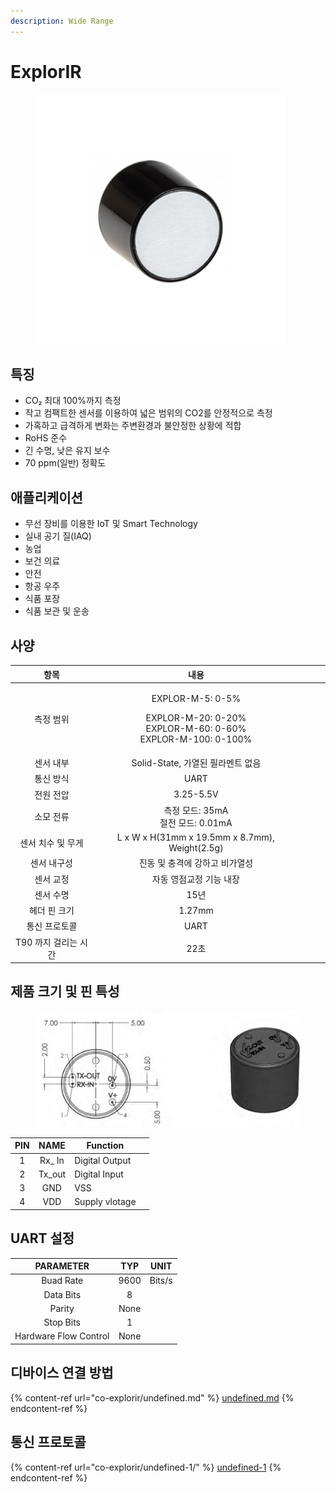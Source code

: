 ```yaml
---
description: Wide Range
---
```


# ExplorIR

<figure><img src="../../.gitbook/assets/ExplorIR-M_Main_pic.jpg" alt=""><figcaption></figcaption></figure>

## 특징

* CO₂ 최대 100%까지 측정
* 작고 컴팩트한 센서를 이용하여 넓은 범위의 CO2를 안정적으로 측정
* 가혹하고 급격하게 변화는 주변환경과 불안정한 상황에 적합
* RoHS 준수
* 긴 수명, 낮은 유지 보수
* 70 ppm(일반) 정확도

## 애플리케이션

* 무선 장비를 이용한 IoT 및 Smart Technology
* 실내 공기 질(IAQ)
* 농업
* 보건 의료
* 안전
* 항공 우주
* 식품 포장
* 식품 보관 및 운송

## 사양

<table><thead><tr><th align="center">항목</th><th align="center">내용</th><th data-hidden></th><th data-hidden align="center"></th><th data-hidden></th></tr></thead><tbody><tr><td align="center">측정 범위</td><td align="center"><p>EXPLOR-M-5: 0-5%</p><p>EXPLOR-M-20: 0-20%<br>EXPLOR-M-60: 0-60%<br>EXPLOR-M-100: 0-100%</p></td><td></td><td align="center"></td><td></td></tr><tr><td align="center">센서 내부</td><td align="center">Solid-State, 가열된 필라멘트 없음</td><td></td><td align="center"></td><td></td></tr><tr><td align="center">통신 방식</td><td align="center">UART</td><td></td><td align="center"></td><td></td></tr><tr><td align="center">전원 전압</td><td align="center">3.25-5.5V</td><td></td><td align="center"></td><td></td></tr><tr><td align="center">소모 전류</td><td align="center">측정 모드: 35mA<br>절전 모드: 0.01mA</td><td></td><td align="center"></td><td></td></tr><tr><td align="center">센서 치수 및 무게</td><td align="center">L x W x H(31mm x 19.5mm x 8.7mm), Weight(2.5g)</td><td></td><td align="center"></td><td></td></tr><tr><td align="center">센서 내구성</td><td align="center">진동 및 충격에 강하고 비가열성</td><td></td><td align="center"></td><td></td></tr><tr><td align="center">센서 교정</td><td align="center">자동 영점교정 기능 내장</td><td></td><td align="center"></td><td></td></tr><tr><td align="center">센서 수명</td><td align="center">15년</td><td></td><td align="center"></td><td></td></tr><tr><td align="center">헤더 핀 크기</td><td align="center">1.27mm</td><td></td><td align="center"></td><td></td></tr><tr><td align="center">통신 프로토콜</td><td align="center">UART</td><td></td><td align="center"></td><td></td></tr><tr><td align="center">T90 까지 걸리는 시간</td><td align="center">22초</td><td></td><td align="center"></td><td></td></tr></tbody></table>

## 제품 크기 및 핀 특성

<figure><img src="../../.gitbook/assets/expolorir-m_pin.PNG" alt=""><figcaption></figcaption></figure>

<table><thead><tr><th align="center">PIN</th><th align="center">NAME</th><th>Function</th><th data-hidden></th></tr></thead><tbody><tr><td align="center">1</td><td align="center">Rx_ In</td><td>Digital Output</td><td></td></tr><tr><td align="center">2</td><td align="center">Tx_out</td><td>Digital Input</td><td></td></tr><tr><td align="center">3</td><td align="center">GND</td><td>VSS</td><td></td></tr><tr><td align="center">4</td><td align="center">VDD</td><td>Supply vlotage</td><td></td></tr></tbody></table>

## UART 설정

|       PARAMETER       |  TYP |  UNIT  |
| :-------------------: | :--: | :----: |
|       Buad Rate       | 9600 | Bits/s |
|       Data Bits       |   8  |        |
|         Parity        | None |        |
|       Stop Bits       |   1  |        |
| Hardware Flow Control | None |        |

## 디바이스 연결 방법

{% content-ref url="co-explorir/undefined.md" %}
[undefined.md](co-explorir/undefined.md)
{% endcontent-ref %}

## 통신 프로토콜

{% content-ref url="co-explorir/undefined-1/" %}
[undefined-1](co-explorir/undefined-1/)
{% endcontent-ref %}
